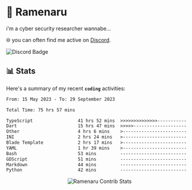 # 🍜 Ramenaru
i'm a cyber security researcher wannabe...

🌐 you can often find me active on [Discord](https://discordapp.com/users/503291004200157185).

![Discord Badge](https://dcbadge.vercel.app/api/shield/503291004200157185)

## 📊 Stats

Here's a summary of my recent **`coding`** activities:

<!--START_SECTION:waka-->

```txt
From: 15 May 2023 - To: 29 September 2023

Total Time: 75 hrs 57 mins

TypeScript                 41 hrs 52 mins  >>>>>>>>>>>>>>-----------   55.12 %
Dart                       15 hrs 47 mins  >>>>>--------------------   20.79 %
Other                      4 hrs 6 mins    >------------------------   05.40 %
INI                        2 hrs 24 mins   >------------------------   03.18 %
Blade Template             2 hrs 17 mins   >------------------------   03.02 %
YAML                       1 hr 39 mins    >------------------------   02.18 %
Bash                       53 mins         -------------------------   01.17 %
GDScript                   51 mins         -------------------------   01.13 %
Markdown                   44 mins         -------------------------   00.97 %
Python                     42 mins         -------------------------   00.93 %
```

<!--END_SECTION:waka-->

<div style="text-align: center;">
   <img align="center" src="https://github-readme-streak-stats.herokuapp.com/?user=Ramenaru&theme=dark&card_width=520" alt="Ramenaru Contrib Stats" />
</div>



